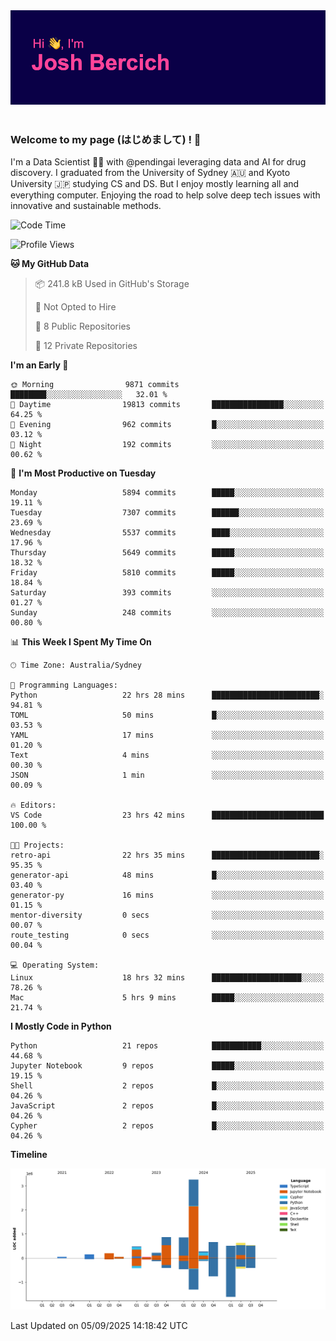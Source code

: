 
<div align="center">
<img src="profile-banner.png" />
</div>

</br>

### Welcome to my page (はじめまして) ! 🌸

I'm a Data Scientist 👨‍🔬 with @pendingai leveraging data and AI for drug discovery. I graduated from the University of Sydney 🇦🇺 and Kyoto University 🇯🇵 studying CS and DS. But I enjoy mostly learning all and everything computer. Enjoying the road to help solve deep tech issues with innovative and sustainable methods.

<!--START_SECTION:waka-->
![Code Time](http://img.shields.io/badge/Code%20Time-121%20hrs%2015%20mins-blue)

![Profile Views](http://img.shields.io/badge/Profile%20Views-0-blue)

**🐱 My GitHub Data** 

> 📦 241.8 kB Used in GitHub's Storage 
 > 
> 🚫 Not Opted to Hire
 > 
> 📜 8 Public Repositories 
 > 
> 🔑 12 Private Repositories 
 > 
**I'm an Early 🐤** 

```text
🌞 Morning                9871 commits        ████████░░░░░░░░░░░░░░░░░   32.01 % 
🌆 Daytime                19813 commits       ████████████████░░░░░░░░░   64.25 % 
🌃 Evening                962 commits         █░░░░░░░░░░░░░░░░░░░░░░░░   03.12 % 
🌙 Night                  192 commits         ░░░░░░░░░░░░░░░░░░░░░░░░░   00.62 % 
```
📅 **I'm Most Productive on Tuesday** 

```text
Monday                   5894 commits        █████░░░░░░░░░░░░░░░░░░░░   19.11 % 
Tuesday                  7307 commits        ██████░░░░░░░░░░░░░░░░░░░   23.69 % 
Wednesday                5537 commits        ████░░░░░░░░░░░░░░░░░░░░░   17.96 % 
Thursday                 5649 commits        █████░░░░░░░░░░░░░░░░░░░░   18.32 % 
Friday                   5810 commits        █████░░░░░░░░░░░░░░░░░░░░   18.84 % 
Saturday                 393 commits         ░░░░░░░░░░░░░░░░░░░░░░░░░   01.27 % 
Sunday                   248 commits         ░░░░░░░░░░░░░░░░░░░░░░░░░   00.80 % 
```


📊 **This Week I Spent My Time On** 

```text
🕑︎ Time Zone: Australia/Sydney

💬 Programming Languages: 
Python                   22 hrs 28 mins      ████████████████████████░   94.81 % 
TOML                     50 mins             █░░░░░░░░░░░░░░░░░░░░░░░░   03.53 % 
YAML                     17 mins             ░░░░░░░░░░░░░░░░░░░░░░░░░   01.20 % 
Text                     4 mins              ░░░░░░░░░░░░░░░░░░░░░░░░░   00.30 % 
JSON                     1 min               ░░░░░░░░░░░░░░░░░░░░░░░░░   00.09 % 

🔥 Editors: 
VS Code                  23 hrs 42 mins      █████████████████████████   100.00 % 

🐱‍💻 Projects: 
retro-api                22 hrs 35 mins      ████████████████████████░   95.35 % 
generator-api            48 mins             █░░░░░░░░░░░░░░░░░░░░░░░░   03.40 % 
generator-py             16 mins             ░░░░░░░░░░░░░░░░░░░░░░░░░   01.15 % 
mentor-diversity         0 secs              ░░░░░░░░░░░░░░░░░░░░░░░░░   00.07 % 
route_testing            0 secs              ░░░░░░░░░░░░░░░░░░░░░░░░░   00.04 % 

💻 Operating System: 
Linux                    18 hrs 32 mins      ████████████████████░░░░░   78.26 % 
Mac                      5 hrs 9 mins        █████░░░░░░░░░░░░░░░░░░░░   21.74 % 
```

**I Mostly Code in Python** 

```text
Python                   21 repos            ███████████░░░░░░░░░░░░░░   44.68 % 
Jupyter Notebook         9 repos             █████░░░░░░░░░░░░░░░░░░░░   19.15 % 
Shell                    2 repos             █░░░░░░░░░░░░░░░░░░░░░░░░   04.26 % 
JavaScript               2 repos             █░░░░░░░░░░░░░░░░░░░░░░░░   04.26 % 
Cypher                   2 repos             █░░░░░░░░░░░░░░░░░░░░░░░░   04.26 % 
```



**Timeline**

![Lines of Code chart](https://raw.githubusercontent.com/JBercich/JBercich/main/assets/bar_graph.png)


 Last Updated on 05/09/2025 14:18:42 UTC
<!--END_SECTION:waka-->
